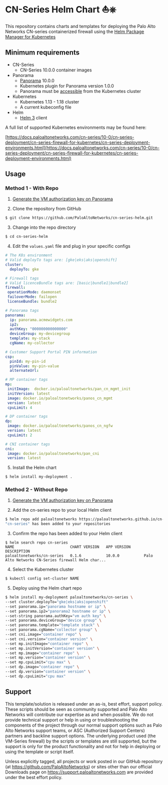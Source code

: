# CN-Series Helm Chart ⛵⎈ 

This repository contains charts and templates for deploying the Palo Alto Networks CN-series containerized firewall using the [Helm Package Manager for Kubernetes](https://helm.sh)

## Minimum requirements

* CN-Series
  * CN-Series 10.0.0 container images
* Panorama
  * [Panorama](https://www.paloaltonetworks.com/network-security/panorama) 10.0.0
  * Kubernetes plugin for Panorama version 1.0.0
  * Panorama must be [accessible](https://docs.paloaltonetworks.com/pan-os/10-0/pan-os-admin/firewall-administration/reference-port-number-usage/ports-used-for-panorama.html) from the Kubernetes cluster
* Kubernetes
  * Kubernetes 1.13 - 1.18 cluster
  * A current kubeconfig file
* Helm
  * [Helm 3](https://helm.sh/docs/intro/install/) client

A full list of supported Kubernetes environments may be found here: 

[https://docs.paloaltonetworks.com/cn-series/10-0/cn-series-deployment/cn-series-firewall-for-kubernetes/cn-series-deployment-environments.html](https://docs.paloaltonetworks.com/cn-series/10-0/cn-series-deployment/cn-series-firewall-for-kubernetes/cn-series-deployment-environments.html)

## Usage

### Method 1 - With Repo

1. [Generate the VM authorization key on Panorama](https://docs.paloaltonetworks.com/vm-series/10-0/vm-series-deployment/bootstrap-the-vm-series-firewall/generate-the-vm-auth-key-on-panorama.html)

2. Clone the repository from GitHub

```bash
$ git clone https://github.com/PaloAltoNetworks/cn-series-helm.git
```

3. Change into the repo directory

```bash
$ cd cn-series-helm
```

4. Edit the `values.yaml` file and plug in your specific configs

```yaml
# The K8s environment 
# Valid deployTo tags are: [gke|eks|aks|openshift]
cluster:
  deployTo: gke

# Firewall tags
# Valid licenceBundle tags are: [basic|bundle1|bundle2]
firewall:
 operationMode: daemonset
 failoverMode: failopen
 licenseBundle: bundle2

# Panorama tags
panorama:
  ip: panorama.acmewidgets.com
  ip2: 
  authKey: "000000000000000"
  deviceGroup: my-devicegroup
  template: my-stack
  cgName: my-collector

# Customer Support Portal PIN information
csp:
  pinId: my-pin-id
  pinValue: my-pin-value
  alternateUrl: 

# MP container tags
mp:
 initImage:  docker.io/paloaltonetworks/pan_cn_mgmt_init
 initVersion: latest
 image: docker.io/paloaltonetworks/panos_cn_mgmt
 version: latest
 cpuLimit: 4

# DP container tags
dp:
 image: docker.io/paloaltonetworks/panos_cn_ngfw
 version: latest
 cpuLimit: 2

# CNI container tags
cni:
 image: docker.io/paloaltonetworks/pan_cni
 version: latest
 ```

5. Install the Helm chart

```bash
$ helm install my-deployment .
```


### Method 2 - Without Repo 

1. [Generate the VM authorization key on Panorama](https://docs.paloaltonetworks.com/vm-series/9-1/vm-series-deployment/bootstrap-the-vm-series-firewall/generate-the-vm-auth-key-on-panorama.html)

2. Add the cn-series repo to your local Helm client

```bash
$ helm repo add paloaltonetworks https://paloaltonetworks.github.io/cn-series-helm
"cn-series" has been added to your repositories
```

3. Confirm the repo has been added to your Helm client

```
$ helm search repo cn-series
NAME               	         CHART VERSION	 APP VERSION	  DESCRIPTION
paloaltonetworks/cn-series	 0.1.6        	 10.0.0      	  Palo Alto Networks CN-Series firewall Helm char...
```

4. Select the Kubernetes cluster

```bash
$ kubectl config set-cluster NAME
```

5. Deploy using the Helm chart repo

```bash
$ helm install my-deployment paloaltonetworks/cn-series \
--set cluster.deployTo="gke|eks|aks|openshift"
--set panorama.ip="panorama hostname or ip" \
--set panorama.ip2="panorama2 hostname or ip" \
--set-string panorama.authKey="vm auth key" \
--set panorama.deviceGroup="device group" \
--set panorama.template="template stack" \
--set panorama.cgName="collector group" \
--set cni.image="container repo" \
--set cni.version="container version" \
--set mp.initImage="container repo" \
--set mp.initVersion="container version" \
--set mp.image="container repo" \
--set mp.version="container version" \
--set mp.cpuLimit="cpu max" \
--set dp.image="container repo" \
--set dp.version="container version" \
--set dp.cpuLimit="cpu max"
```

## Support

This template/solution is released under an as-is, best effort, support
policy. These scripts should be seen as community supported and Palo
Alto Networks will contribute our expertise as and when possible. We do
not provide technical support or help in using or troubleshooting the
components of the project through our normal support options such as
Palo Alto Networks support teams, or ASC (Authorized Support Centers)
partners and backline support options. The underlying product used (the
VM-Series firewall) by the scripts or templates are still supported, but
the support is only for the product functionality and not for help in
deploying or using the template or script itself.

Unless explicitly tagged, all projects or work posted in our GitHub
repository (at <https://github.com/PaloAltoNetworks>) or sites other
than our official Downloads page on <https://support.paloaltonetworks.com>
are provided under the best effort policy.
